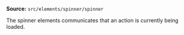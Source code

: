 **Source:** `src/elements/spinner/spinner`

The spinner elements communicates that an action is currently being loaded.